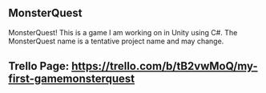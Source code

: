 ## MonsterQuest
MonsterQuest! This is a game I am working on in Unity using C#. The MonsterQuest name is a tentative project name and may change. 
## Trello Page: https://trello.com/b/tB2vwMoQ/my-first-gamemonsterquest
